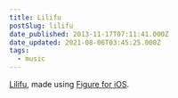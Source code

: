 ```yaml
---
title: Lilifu
postSlug: lilifu
date_published: 2013-11-17T07:11:41.000Z
date_updated: 2021-08-06T03:45:25.000Z
tags:
  - music
---
```


[Lilifu](https://soundcloud.com/rajadain/lilifu), made using [Figure for iOS](https://itunes.apple.com/app/figure/id511269223).
